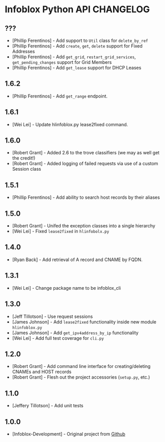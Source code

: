 Infoblox Python API CHANGELOG
=============================

???
---
* [Phillip Ferentinos] - Add support to `Util` class for `delete_by_ref`
* [Phillip Ferentinos] - Add `create`, `get`, `delete` support for Fixed Addresses
* [Phillip Ferentinos] - Add `get_grid`, `restart_grid_services`, `get_pending_changes` support for Grid Members
* [Phillip Ferentinos] - Add `get_lease` support for DHCP Leases

1.6.2
---
* [Phillip Ferentinos] - Add `get_range` endpoint.

1.6.1
---
* [Wei Lei] - Update hlinfoblox.py lease2fixed command.

1.6.0
---

* [Robert Grant] - Added 2.6 to the trove classifiers (we may as well get the credit!)
* [Robert Grant] - Added logging of failed requests via use of a custom Session class

1.5.1
-----

* [Phillip Ferentinos] - Add ability to search host records by their aliases

1.5.0
-----

* [Robert Grant] - Unifed the exception classes into a single hierarchy
* [Wei Lei] - Fixed `lease2fixed` in `hlinfobolx.py`

1.4.0
-----
* [Ryan Back] - Add retrieval of A record and CNAME by FQDN.

1.3.1
----

* [Wei Lei] - Change package name to be infoblox_cli

1.3.0
-----

 * [Jeff Tillotson] - Use request sessions
 * [James Johnson] - Add `lease2fixed` functionality inside new module `hlinfoblox.py`
 * [James Johnson] - Add `get_ipv4address_by_ip` functionality
 * [Wei Lei] - Add full test coverage for `cli.py`

1.2.0
-----

 * [Robert Grant] - Add command line interface for creating/deleting CNAMEs and HOST records
 * [Robert Grant] - Flesh out the project accessories (`setup.py`, etc.)

1.1.0
-----

 * [Jeffery Tillotson] - Add unit tests

1.0.0
-----

 * [Infoblox-Development] - Original project from [Github](https://github.com/Infoblox-Development/Infoblox-API-Python)
